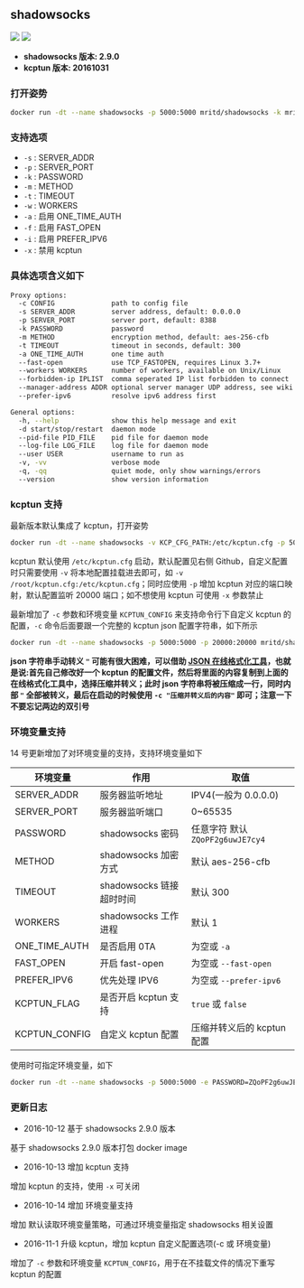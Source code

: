 ## shadowsocks

[![](https://images.microbadger.com/badges/image/mritd/shadowsocks.svg)](https://microbadger.com/images/mritd/shadowsocks "Get your own image badge on microbadger.com") [![](https://images.microbadger.com/badges/version/mritd/shadowsocks.svg)](https://microbadger.com/images/mritd/shadowsocks "Get your own version badge on microbadger.com")

- **shadowsocks 版本: 2.9.0**
- **kcptun 版本: 20161031**

### 打开姿势

``` sh
docker run -dt --name shadowsocks -p 5000:5000 mritd/shadowsocks -k mritd -w 2 -f
```

### 支持选项

- `-s` : SERVER_ADDR
- `-p` : SERVER_PORT
- `-k` : PASSWORD
- `-m` : METHOD
- `-t` : TIMEOUT
- `-w` : WORKERS
- `-a` : 启用 ONE_TIME_AUTH
- `-f` : 启用 FAST_OPEN
- `-i` : 启用 PREFER_IPV6
- `-x` : 禁用 kcptun

### 具体选项含义如下

``` sh
Proxy options:
  -c CONFIG              path to config file
  -s SERVER_ADDR         server address, default: 0.0.0.0
  -p SERVER_PORT         server port, default: 8388
  -k PASSWORD            password
  -m METHOD              encryption method, default: aes-256-cfb
  -t TIMEOUT             timeout in seconds, default: 300
  -a ONE_TIME_AUTH       one time auth
  --fast-open            use TCP_FASTOPEN, requires Linux 3.7+
  --workers WORKERS      number of workers, available on Unix/Linux
  --forbidden-ip IPLIST  comma seperated IP list forbidden to connect
  --manager-address ADDR optional server manager UDP address, see wiki
  --prefer-ipv6          resolve ipv6 address first

General options:
  -h, --help             show this help message and exit
  -d start/stop/restart  daemon mode
  --pid-file PID_FILE    pid file for daemon mode
  --log-file LOG_FILE    log file for daemon mode
  --user USER            username to run as
  -v, -vv                verbose mode
  -q, -qq                quiet mode, only show warnings/errors
  --version              show version information
```

### kcptun 支持

最新版本默认集成了 kcptun，打开姿势

``` sh
docker run -dt --name shadowsocks -v KCP_CFG_PATH:/etc/kcptun.cfg -p 5000:5000 -p 20000:20000 mritd/shadowsocks -k mritd -w 2 -f
```

kcptun 默认使用 `/etc/kcptun.cfg` 启动，默认配置见右侧 Github，自定义配置时只需要使用 `-v` 将本地配置挂载进去即可，如 `-v /root/kcptun.cfg:/etc/kcptun.cfg`；同时应使用 `-p` 增加 kcptun 对应的端口映射，默认配置监听 20000 端口；如不想使用 kcptun 可使用 `-x` 参数禁止

最新增加了 `-c` 参数和环境变量 `KCPTUN_CONFIG` 来支持命令行下自定义 kcptun 的配置，`-c` 命令后面要跟一个完整的 kcptun json 配置字符串，如下所示

``` sh
docker run -dt --name shadowsocks -p 5000:5000 -p 20000:20000 mritd/shadowsocks -k mritd -w 2 -f -c "{\"listen\":\":1111\",\"target\":\"127.0.0.1:5000\",\"key\":\"kcptun\",\"crypt\":\"salsa20\",\"mode\":\"fast2\",\"mtu\":1350,\"sndwnd\":1024,\"rcvwnd\":1024,\"datashard\":70,\"parityshard\":30,\"dscp\":46,\"nocomp\":false,\"acknodelay\":false,\"nodelay\":0,\"interval\":40,\"resend\":0,\"nc\":0,\"sockbuf\":4194304,\"keepalive\":10,\"log\":\"/var/log/kcptun.log\"}"
```

**json 字符串手动转义 `"` 可能有很大困难，可以借助 [JSON 在线格式化工具](http://www.bejson.com/zhuanyi/)，也就是说:首先自己修改好一个 kcptun 的配置文件，然后将里面的内容复制到上面的在线格式化工具中，选择压缩并转义；此时 json 字符串将被压缩成一行，同时内部 `"` 全部被转义，最后在启动的时候使用 `-c "压缩并转义后的内容"` 即可；注意一下不要忘记两边的双引号**

### 环境变量支持

14 号更新增加了对环境变量的支持，支持环境变量如下

|环境变量|作用|取值|
|-------|---|---|
|SERVER_ADDR|服务器监听地址|IPV4(一般为 0.0.0.0)|
|SERVER_PORT|服务器监听端口|0~65535|
|PASSWORD|shadowsocks 密码|任意字符 默认 `ZQoPF2g6uwJE7cy4`|
|METHOD|shadowsocks 加密方式|默认 aes-256-cfb|
|TIMEOUT|shadowsocks 链接超时时间|默认 300|
|WORKERS|shadowsocks 工作进程|默认 1|
|ONE_TIME_AUTH|是否启用 0TA|为空或 `-a`|
|FAST_OPEN|开启 fast-open|为空或 `--fast-open`|
|PREFER_IPV6|优先处理 IPV6|为空或 `--prefer-ipv6`|
|KCPTUN_FLAG|是否开启 kcptun 支持|`true` 或 `false`|
|KCPTUN_CONFIG|自定义 kcptun 配置|压缩并转义后的 kcptun 配置|

使用时可指定环境变量，如下

``` sh
docker run -dt --name shadowsocks -p 5000:5000 -e PASSWORD=ZQoPF2g6uwJE7cy4 -e FAST_OPEN=-a mritd/shadowsocks
```


### 更新日志

- 2016-10-12 基于 shadowsocks 2.9.0 版本

基于 shadowsocks 2.9.0 版本打包 docker image

- 2016-10-13 增加 kcptun 支持

增加 kcptun 的支持，使用 `-x` 可关闭

- 2016-10-14 增加 环境变量支持

增加 默认读取环境变量策略，可通过环境变量指定 shadowsocks 相关设置

- 2016-11-1 升级 kcptun，增加 kcptun 自定义配置选项(-c 或 环境变量)

增加了 `-c` 参数和环境变量 `KCPTUN_CONFIG`，用于在不挂载文件的情况下重写 kcptun 的配置
